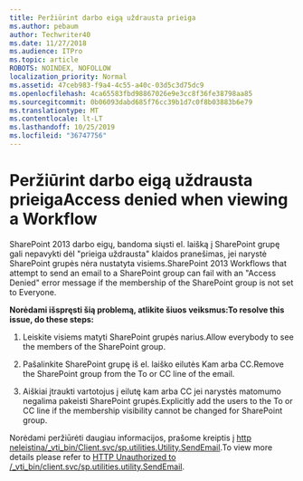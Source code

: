 ```yaml
---
title: Peržiūrint darbo eigą uždrausta prieiga
ms.author: pebaum
author: Techwriter40
ms.date: 11/27/2018
ms.audience: ITPro
ms.topic: article
ROBOTS: NOINDEX, NOFOLLOW
localization_priority: Normal
ms.assetid: 47ceb983-f9a4-4c55-a40c-03d5c3d75dc9
ms.openlocfilehash: 4ca65583fbd98867026e9e3cc8f36fe38798aa85
ms.sourcegitcommit: 0b06093dabd685f76cc39b1d7c0f8b03883b6e79
ms.translationtype: MT
ms.contentlocale: lt-LT
ms.lasthandoff: 10/25/2019
ms.locfileid: "36747756"
---
```

# <a name="access-denied-when-viewing-a-workflow"></a><span data-ttu-id="b2d9e-102">Peržiūrint darbo eigą uždrausta prieiga</span><span class="sxs-lookup"><span data-stu-id="b2d9e-102">Access denied when viewing a Workflow</span></span>

<span data-ttu-id="b2d9e-103">SharePoint 2013 darbo eigų, bandoma siųsti el. laišką į SharePoint grupę gali nepavykti dėl "prieiga uždrausta" klaidos pranešimas, jei narystė SharePoint grupės nėra nustatyta visiems.</span><span class="sxs-lookup"><span data-stu-id="b2d9e-103">SharePoint 2013 Workflows that attempt to send an email to a SharePoint group can fail with an "Access Denied" error message if the membership of the SharePoint group is not set to Everyone.</span></span>
  
 <span data-ttu-id="b2d9e-104">**Norėdami išspręsti šią problemą, atlikite šiuos veiksmus:**</span><span class="sxs-lookup"><span data-stu-id="b2d9e-104">**To resolve this issue, do these steps:**</span></span>
  
 1. <span data-ttu-id="b2d9e-105">Leiskite visiems matyti SharePoint grupės narius.</span><span class="sxs-lookup"><span data-stu-id="b2d9e-105">Allow everybody to see the members of the SharePoint group.</span></span>
  
 2. <span data-ttu-id="b2d9e-106">Pašalinkite SharePoint grupę iš el. laiško eilutės Kam arba CC.</span><span class="sxs-lookup"><span data-stu-id="b2d9e-106">Remove the SharePoint group from the To or CC line of the email.</span></span>
  
 3. <span data-ttu-id="b2d9e-107">Aiškiai įtraukti vartotojus į eilutę kam arba CC jei narystės matomumo negalima pakeisti SharePoint grupės.</span><span class="sxs-lookup"><span data-stu-id="b2d9e-107">Explicitly add the users to the To or CC line if the membership visibility cannot be changed for SharePoint group.</span></span>
  
<span data-ttu-id="b2d9e-108">Norėdami peržiūrėti daugiau informacijos, prašome kreiptis į [http neleistina/_vti_bin/Client.svc/sp.utilities.Utility.SendEmail](https://go.microsoft.com/fwlink/?linkid=2044694&amp;clcid=0x409).</span><span class="sxs-lookup"><span data-stu-id="b2d9e-108">To view more details please refer to [HTTP Unauthorized to /_vti_bin/client.svc/sp.utilities.utility.SendEmail](https://go.microsoft.com/fwlink/?linkid=2044694&amp;clcid=0x409).</span></span>
  